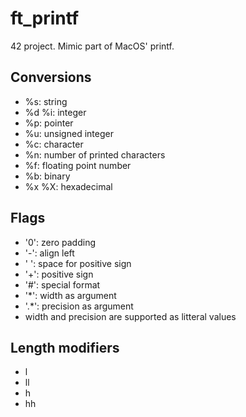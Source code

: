 # ft_printf
42 project. Mimic part of MacOS' printf.

## Conversions
- %s: string
- %d %i: integer
- %p: pointer
- %u: unsigned integer
- %c: character
- %n: number of printed characters
- %f: floating point number
- %b: binary
- %x %X: hexadecimal

## Flags
- '0': zero padding
- '-': align left
- ' ': space for positive sign
- '+': positive sign
- '#': special format
- '*': width as argument
- '.*': precision as argument
- width and precision are supported as litteral values

## Length modifiers
- l
- ll
- h
- hh
